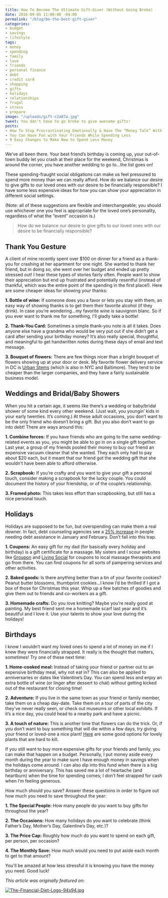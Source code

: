 ```yaml
---
title: How To Become The Ultimate Gift-Giver (Without Going Broke)
date: 2016-09-05 11:00:00 -04:00
permalink: "/blog/be-the-best-gift-giver"
categories:
- budget
- savings
- lifestyle
tags:
- money
- spending
- family
- love
- friends
- personal finance
- debt
- credit card
- shopping
- gifts
- holidays
- relationships
- frugal
- stress
- prepare
image: "/uploads/gift-c2a87a.jpg"
tweet: You don't have to go broke to give awesome gifts!
posts:
- How To Stop Procrastinating Emotionally & Have The “Money Talk” With Your S.O.
- You Can Have Fun with Your Friends While Spending Less
- 9 Easy Changes to Make Now to Spend Less Money
---
```


We’ve all been there. Your best friend’s birthday is coming up, your out-of-town buddy let you crash at their place for the weekend, Christmas is around the corner, you have another wedding to go to…the list goes on!

These spending-fraught social obligations can make us feel pressured to spend more money than we can really afford. How do we balance our desire to give gifts to our loved ones with our desire to be financially responsible? I have some less expensive ideas for how you can show your appreciation in different social settings.

\(Note: all of these suggestions are flexible and interchangeable; you should use whichever one you feel is appropriate for the loved one’s personality, regardless of what the “event” occasion is.)

> How do we balance our desire to give gifts to our loved ones with our desire to be financially responsible?

## Thank You Gesture

A client of mine recently spent over $100 on dinner for a friend as a thank-you for crashing at her apartment for one night. She wanted to thank her friend, but in doing so, she went over her budget and ended up pretty stressed out! I hear these types of stories fairly often. People want to show their appreciation but end up frustrated and potentially resentful (instead of thankful, which was the entire point of the spending in the first place!). Here are some cheaper ideas for showing your thanks:

**1. Bottle of wine:** If someone does you a favor or lets you stay with them, an easy way of showing thanks is to get them their favorite alcohol (if they drink). In case you’re wondering…my favorite wine is sauvignon blanc. So if you ever want to thank me for something, I’ll gladly take a bottle!

**2. Thank-You Card:** Sometimes a simple thank-you note is all it takes. Does anyone else have a grandma who would be very put out if she didn’t get a card after sending your birthday money? It’s also really special, thoughtful, and meaningful to get handwritten notes during these days of email and text message.

**3. Bouquet of flowers:** There are few things nicer than a bright bouquet of flowers showing up at your door or desk. My favorite flower delivery service in DC is [Urban Stems](https://urbanstems.com/) (which is also in NYC and Baltimore). They tend to be cheaper than the larger companies, and they have a fairly sustainable business model.

## Weddings and Bridal/Baby Showers

When you hit a certain age, it seems like there’s a wedding or baby/bridal shower of some kind every other weekend. (Just wait, you youngin’ kids in your early twenties. It’s coming.) At these adult occasions, you don’t want to be the only friend who doesn’t bring a gift. But you also don’t want to go into debt! There are ways around this:

**1. Combine forces:** If you have friends who are going to the same wedding-related events as you, you might be able to go in on a single gift together. Last year, a group of my friends pooled their money to buy our friend an expensive vacuum cleaner that she wanted. They each only had to pay about $20 each, but it meant that our friend got the wedding gift that she wouldn’t have been able to afford otherwise.

**2. Scrapbook:** If you’re crafty and you want to give your gift a personal touch, consider making a scrapbook for the lucky couple. You could document the history of your friendship, or of the couple’s relationship.

**3. Framed photo:** This takes less effort than scrapbooking, but still has a nice personal touch.

## Holidays

Holidays are supposed to be fun, but overspending can make them a real downer. In fact, debt counseling agencies see a [25% increase](http://abcnews.go.com/Business/story?id=88539) in people needing debt assistance in January and February. Don’t fall into this trap.

**1. Coupons:** An easy gift for my dad (for basically every holiday and birthday) is a gift certificate for a massage. My sisters and I scour websites like [Groupon](http://www.groupon.com/) and [Living Social](http://www.livingsocial.com/) for coupons to local massage therapists and go from there. You can find coupons for all sorts of pampering services and other activities.

**2. Baked goods:** Is there anything better than a tin of your favorite cookies? Peanut butter blossoms, thumbprint cookies…I know I’d be thrilled if I got a box of those for Christmas this year. Whip up a few batches of goodies and give them out to friends and co-workers as a gift.

**3. Homemade crafts:** Do you love knitting? Maybe you’re really good at painting. My best friend sent me a homemade scarf last year and it’s beautiful and I love it. Use your talents to show your love during the holidays!

## Birthdays

I know I wouldn’t want my loved ones to spend a lot of money on me if I knew they were financially strapped. It really is the thought that matters, sometimes! Try one of these next time:

**1. Home-cooked meal:** Instead of taking your friend or partner out to an expensive birthday meal, why not eat in? This can also be applied to anniversaries or dates like Valentine’s Day. You can spend less and enjoy an extra bottle of wine (or linger after dessert to chat) without getting kicked out of the restaurant for closing time!

**2. Adventure:** If you live in the same town as your friend or family member, take them on a cheap day-date. Take them on a tour of parts of the city they’ve never really seen, or check out museums or other local exhibits. If it’s a nice day, you could head to a nearby park and have a picnic.

**3. A touch of nature:** This is another time that flowers can do the trick. Or, if you don’t want to buy something that will die within a few days, try giving your friend or loved-one a nice plant! [Here](http://www.mindbodygreen.com/0-26149/7-houseplants-that-purify-the-air-and-are-nearly-impossible-to-kill.html?utm_content=daily&utm_medium=email&utm_campaign=160810&utm_source=mbg) are some good options for lovely plants that are hard to kill.

If you still want to buy more expensive gifts for your friends and family, you can make that happen on a budget. Personally, I put money aside every month during the year to make sure I have enough money in savings when the holidays come around. I can also dip into this fund when there is a big birthday or anniversary. This has saved me a lot of heartache (and heartburn) when the time for spending comes; I don’t feel strapped for cash when I’m feeling generous.

How much should you save? Answer these questions in order to figure out how much you need to save throughout the year:

**1. The Special People:** How many people do you want to buy gifts for throughout the year?

**2. The Occasions:** How many holidays do you want to celebrate (think Father’s Day, Mother’s Day, Galentine’s Day, etc.)?

**3. The Price Cap:** Roughly how much do you want to spend on each gift, per person, per occasion?

**4. The Monthly Save:** How much would you need to put aside each month to get to that amount?

You'll be amazed at how less stressful it is knowing you have the money you need. Good luck!

*This article was originally featured on:*

[![The-Financial-Diet-Logo-94x94.jpg](/uploads/The-Financial-Diet-Logo-94x94.jpg)](http://thefinancialdiet.com/how-to-become-the-ultimate-gift-giver-without-going-broke/)
